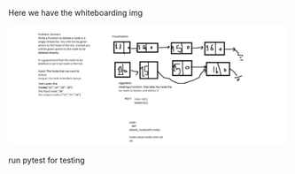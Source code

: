 Here we have the whiteboarding img 

![WhiteBoardingImg](../../../assets/whiteboarding.png)

run pytest for testing 